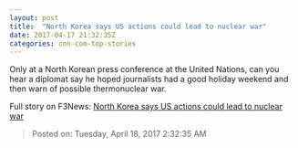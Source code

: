 ```yaml
---
layout: post
title:  "North Korea says US actions could lead to nuclear war"
date: 2017-04-17 21:32:35Z
categories: cnn-com-top-stories
---
```


Only at a North Korean press conference at the United Nations, can you hear a diplomat say he hoped journalists had a good holiday weekend and then warn of possible thermonuclear war.


Full story on F3News: [North Korea says US actions could lead to nuclear war](http://www.f3nws.com/n/WnxWyC)

> Posted on: Tuesday, April 18, 2017 2:32:35 AM
